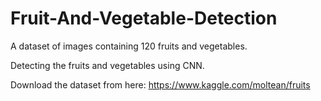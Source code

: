 # Fruit-And-Vegetable-Detection

A dataset of images containing 120 fruits and vegetables.

Detecting the fruits and vegetables using CNN.

Download the dataset from here:
https://www.kaggle.com/moltean/fruits
